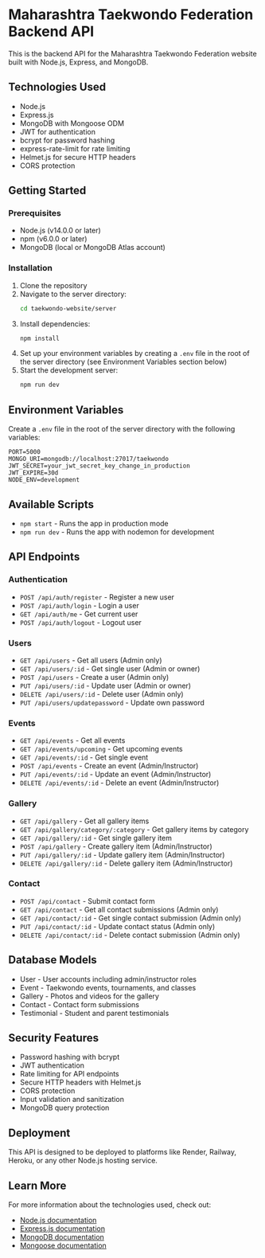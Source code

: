 # Maharashtra Taekwondo Federation Backend API

This is the backend API for the Maharashtra Taekwondo Federation website built with Node.js, Express, and MongoDB.

## Technologies Used

- Node.js
- Express.js
- MongoDB with Mongoose ODM
- JWT for authentication
- bcrypt for password hashing
- express-rate-limit for rate limiting
- Helmet.js for secure HTTP headers
- CORS protection

## Getting Started

### Prerequisites

- Node.js (v14.0.0 or later)
- npm (v6.0.0 or later)
- MongoDB (local or MongoDB Atlas account)

### Installation

1. Clone the repository
2. Navigate to the server directory:
   ```bash
   cd taekwondo-website/server
   ```
3. Install dependencies:
   ```bash
   npm install
   ```
4. Set up your environment variables by creating a `.env` file in the root of the server directory (see Environment Variables section below)
5. Start the development server:
   ```bash
   npm run dev
   ```

## Environment Variables

Create a `.env` file in the root of the server directory with the following variables:

```
PORT=5000
MONGO_URI=mongodb://localhost:27017/taekwondo
JWT_SECRET=your_jwt_secret_key_change_in_production
JWT_EXPIRE=30d
NODE_ENV=development
```

## Available Scripts

- `npm start` - Runs the app in production mode
- `npm run dev` - Runs the app with nodemon for development

## API Endpoints

### Authentication
- `POST /api/auth/register` - Register a new user
- `POST /api/auth/login` - Login a user
- `GET /api/auth/me` - Get current user
- `POST /api/auth/logout` - Logout user

### Users
- `GET /api/users` - Get all users (Admin only)
- `GET /api/users/:id` - Get single user (Admin or owner)
- `POST /api/users` - Create a user (Admin only)
- `PUT /api/users/:id` - Update user (Admin or owner)
- `DELETE /api/users/:id` - Delete user (Admin only)
- `PUT /api/users/updatepassword` - Update own password

### Events
- `GET /api/events` - Get all events
- `GET /api/events/upcoming` - Get upcoming events
- `GET /api/events/:id` - Get single event
- `POST /api/events` - Create an event (Admin/Instructor)
- `PUT /api/events/:id` - Update an event (Admin/Instructor)
- `DELETE /api/events/:id` - Delete an event (Admin/Instructor)

### Gallery
- `GET /api/gallery` - Get all gallery items
- `GET /api/gallery/category/:category` - Get gallery items by category
- `GET /api/gallery/:id` - Get single gallery item
- `POST /api/gallery` - Create gallery item (Admin/Instructor)
- `PUT /api/gallery/:id` - Update gallery item (Admin/Instructor)
- `DELETE /api/gallery/:id` - Delete gallery item (Admin/Instructor)

### Contact
- `POST /api/contact` - Submit contact form
- `GET /api/contact` - Get all contact submissions (Admin only)
- `GET /api/contact/:id` - Get single contact submission (Admin only)
- `PUT /api/contact/:id` - Update contact status (Admin only)
- `DELETE /api/contact/:id` - Delete contact submission (Admin only)

## Database Models

- User - User accounts including admin/instructor roles
- Event - Taekwondo events, tournaments, and classes
- Gallery - Photos and videos for the gallery
- Contact - Contact form submissions
- Testimonial - Student and parent testimonials

## Security Features

- Password hashing with bcrypt
- JWT authentication
- Rate limiting for API endpoints
- Secure HTTP headers with Helmet.js
- CORS protection
- Input validation and sanitization
- MongoDB query protection

## Deployment

This API is designed to be deployed to platforms like Render, Railway, Heroku, or any other Node.js hosting service.

## Learn More

For more information about the technologies used, check out:

- [Node.js documentation](https://nodejs.org/)
- [Express.js documentation](https://expressjs.com/)
- [MongoDB documentation](https://docs.mongodb.com/)
- [Mongoose documentation](https://mongoosejs.com/) 